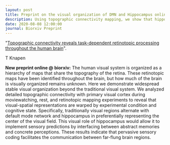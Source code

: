 ```yaml
---
layout: post
title: Preprint on the visual organization of DMN and Hippocampus online!
description: Using topographic connectivity mapping, we show that hippocampus is visually organized.
date: 2020-08-08 12:00:00
journal: Biorxiv Preprint
---
```


"<a href="https://www.biorxiv.org/content/10.1101/2020.07.30.228403v1" target="_blank" alt="Topographic connectivity reveals task-dependent retinotopic processing throughout the human brain" >Topographic connectivity reveals task-dependent retinotopic processing throughout the human brain</a>".

T Knapen

**New preprint online @ biorxiv:** The human visual system is organized as a hierarchy of maps that share the topography of the retina. These retinotopic maps have been identified throughout the brain, but how much of the brain is visually organized remains unknown. Here we demonstrate widespread stable visual organization beyond the traditional visual system. We analyzed detailed topographic connectivity with primary visual cortex during moviewatching, rest, and retinotopic mapping experiments to reveal that visual-spatial representations are warped by experimental condition and cognitive state. Specifically, traditionally visual regions alternate with default mode network and hippocampus in preferentially representing the center of the visual field. This visual role of hippocampus would allow it to implement sensory predictions by interfacing between abstract memories and concrete perceptions. These results indicate that pervasive sensory coding facilitates the communication between far-flung brain regions.
